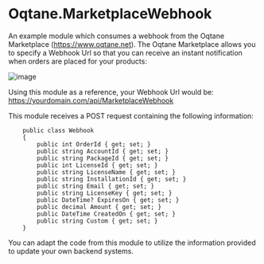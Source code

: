 # Oqtane.MarketplaceWebhook

An example module which consumes a webhook from the Oqtane Marketplace (https://www.oqtane.net). The Oqtane Marketplace allows you to specify a Webhook Url so that you can receive an instant notification when orders are placed for your products:

![image](https://github.com/oqtane/Oqtane.MarketplaceWebhook/assets/4840590/c58aa612-cabd-4cb1-971b-b3295cbbf322)

Using this module as a reference, your Webhook Url would be: https://yourdomain.com/api/MarketplaceWebhook

This module receives a POST request containing the following information:

```
    public class Webhook
    {
        public int OrderId { get; set; }
        public string AccountId { get; set; }
        public string PackageId { get; set; }
        public int LicenseId { get; set; }
        public string LicenseName { get; set; }
        public string InstallationId { get; set; }
        public string Email { get; set; }
        public string LicenseKey { get; set; }
        public DateTime? ExpiresOn { get; set; }
        public decimal Amount { get; set; }
        public DateTime CreatedOn { get; set; }
        public string Custom { get; set; }
    }
```

You can adapt the code from this module to utilize the information provided to update your own backend systems.




